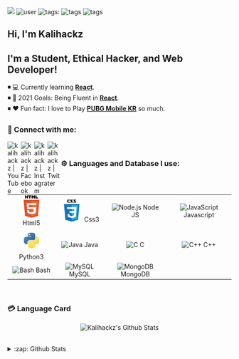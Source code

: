 ![](https://visitor-badge.glitch.me/badge?page_id=kalihackz.kalihackz)
<img alt="user" src="https://img.shields.io/static/v1?label=user&message=Kalihackz&color=blueviolet&&style=for-the-badge&logo=Super-User" /> <img alt="tags:" src="https://img.shields.io/static/v1?label=tags&message=:" /> <img alt="tags" src="https://img.shields.io/static/v1?label=Hacker&message=%20&color=blue&&logo=Kali-Linux&logoColor=white" /> <img alt="tags" src="https://img.shields.io/static/v1?label=Developer&message=%20&color=blue&&logo=dev.to&logoColor=green" /> 

## Hi, I'm Kalihackz

## I'm a Student, Ethical Hacker, and Web Developer!


◾ 💻 Currently learning **[React][react]**.
<br/>
◾ 🥅 2021 Goals: Being Fluent in **[React][react]**.
<br/>
◾ ❤ Fun fact: I love to Play **[PUBG Mobile KR](https://www.pubgmobile.kr/)** so much.
<br/>

### 🧧 Connect with me:

[<img align="left" alt="kalihackz | YouTube" title="Youtube" width="30px" src="http://pngimg.com/uploads/youtube/youtube_PNG19.png" />][youtube]
[<img align="left" alt="kalihackz | Facebook" title="Facebook" width="30px" src="http://pngimg.com/uploads/facebook_logos/facebook_logos_PNG19762.png" />][facebook]
[<img align="left" alt="kalihackz | Instagram" title="Instagram" width="30px" src="http://pngimg.com/uploads/instagram/instagram_PNG11.png" />][instagram]
[<img align="left" alt="kalihackz | Twitter" title="Twitter" width="30px" src="http://pngimg.com/uploads/twitter/twitter_PNG29.png" />][twitter]

<br />

### ⚙ Languages and Database I use:

| | | | |
|:-------------------------:|:-------------------------:|:-------------------------:|:-------------------------:|
| <img alt="HTML5" title="Html5" width="50px" src="https://raw.githubusercontent.com/github/explore/80688e429a7d4ef2fca1e82350fe8e3517d3494d/topics/html/html.png" /> Html5|<img  alt="CSS3" title="Css3" width="50px" src="https://raw.githubusercontent.com/github/explore/80688e429a7d4ef2fca1e82350fe8e3517d3494d/topics/css/css.png" /> Css3|<img alt="Node.js" title="Node JS" width="80px" src="https://upload.wikimedia.org/wikipedia/commons/d/d9/Node.js_logo.svg" /> Node JS|<img  alt="JavaScript" title="Javascript" width="40px" src="https://seeklogo.com/images/J/javascript-logo-8892AEFCAC-seeklogo.com.png" /> Javascript|
| <img alt="Python3" title="Python3" width="50px" src="https://raw.githubusercontent.com/github/explore/80688e429a7d4ef2fca1e82350fe8e3517d3494d/topics/python/python.png" /> Python3|<img alt="Java" title="Java" width="30px" src="https://camo.githubusercontent.com/651195b8c66a9dd22316e672992077dbcecea4ca904b45a6681558ebc0ecc517/68747470733a2f2f75706c6f61642e77696b696d656469612e6f72672f77696b6970656469612f656e2f7468756d622f332f33302f4a6176615f70726f6772616d6d696e675f6c616e67756167655f6c6f676f2e7376672f33303070782d4a6176615f70726f6772616d6d696e675f6c616e67756167655f6c6f676f2e7376672e706e67" /> Java|<img alt="C" title="C" width="50px" src="https://cdn.iconscout.com/icon/free/png-512/c-programming-569564.png" /> C|<img alt="C++" title="C++" width="40px" src="https://upload.wikimedia.org/wikipedia/commons/thumb/1/18/ISO_C%2B%2B_Logo.svg/306px-ISO_C%2B%2B_Logo.svg.png" /> C++|
| <img alt="Bash" title="Bash" width="110px" src="https://camo.githubusercontent.com/a7de91b915d8b286dda762e3683d9a1c961692d43f8349d020ecd54634a823cf/68747470733a2f2f63646e2e7261776769742e636f6d2f6f64622f6f6666696369616c2d626173682d6c6f676f2f6d61737465722f6173736574732f4c6f676f732f4964656e746974792f504e472f424153485f6c6f676f2d7472616e73706172656e742d62672d636f6c6f722e706e67" /> Bash|<img alt="MySQL" title="MySQL" width="80px" src="https://labs.mysql.com/common/logos/mysql-logo.svg" /> MySQL|<img alt="MongoDB" title="MongoDB" width="150px" src="https://webassets.mongodb.com/_com_assets/cms/MongoDB_Logo_FullColorBlack_RGB-4td3yuxzjs.png" /> MongoDB||
<br />

### 💳 Language Card

<p align="center"><img align="center" alt="Kalihackz's Github Stats" src="https://github-readme-stats.vercel.app/api/top-langs/?username=kalihackz&&layout=compact&&theme=tokyonight" /></p>

<br />

<details>
  <summary>:zap: Github Stats</summary>
  <p align="center"><img alt="Kalihackz Github Stats" src="https://github-readme-stats.vercel.app/api?username=kalihackz&show_icons=true&theme=tokyonight" /></p>
</details>

[myprofile]: https://github.com/Kalihackz
[youtube]: https://www.youtube.com/channel/UCclAuQNM5YllVh7PKQp50cQ
[facebook]: https://www.facebook.com/abir.ghosh.9279/
[instagram]: https://www.instagram.com/abir.kalihackz/
[twitter]: https://twitter.com/itsmeabir2
[react]: https://reactjs.org/
